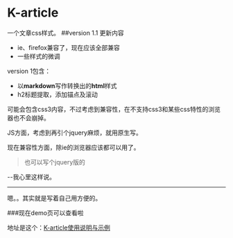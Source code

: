 # K-article
一个文章css样式。
##version 1.1 更新内容

* ie、firefox兼容了，现在应该全部兼容
* 一些样式的微调

version 1包含：
* 以**markdown**写作转换出的**html**样式
* h2标题提取，添加锚点及滚动

可能会包含css3内容，不过考虑到兼容性，在不支持css3和某些css特性的浏览器也不会崩掉。

JS方面，考虑到再引个jquery麻烦，就用原生写。

现在兼容性方面，除ie的浏览器应该都可以用了。

>也可以写个jquery版的

--我心里这样说。

***

嗯。。其实就是写着自己用方便的。

###现在demo页可以查看啦

地址是这个：[K-article使用说明与示例](Kinice.github.io/K-article)

